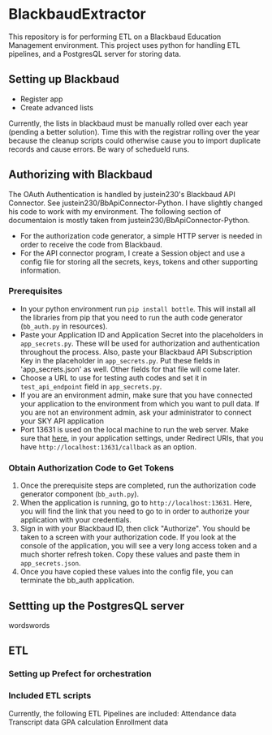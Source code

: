 # BlackbaudExtractor
This repository is for performing ETL on a Blackbaud Education Management environment. This project uses python for handling ETL pipelines, and a PostgresQL server for storing data.

## Setting up Blackbaud
- Register app
- Create advanced lists

Currently, the lists in blackbaud must be manually rolled over each year (pending a better solution). Time this with the registrar rolling over the year because the cleanup scripts could otherwise cause you to import duplicate records and cause errors. Be wary of schedueld runs.

## Authorizing with Blackbaud
The OAuth Authentication is handled by justein230's Blackbaud API Connector. See justein230/BbApiConnector-Python. I have slightly changed his code to work with my environment. The following section of documentaion is mostly taken from justein230/BbApiConnector-Python.

- For the authorization code generator, a simple HTTP server is needed in order to receive the code from Blackbaud.
- For the API connector program, I create a Session object and use a config file for storing all the secrets, keys, tokens and other supporting information.

### Prerequisites
- In your python environment run `pip install bottle`. This will install all the libraries from pip that you need to run the auth code generator (`bb_auth.py` in resources).
- Paste your Application ID and Application Secret into the placeholders in `app_secrets.py`. These will be used for authorization and authentication throughout the process. Also, paste your Blackbaud API Subscription Key in the placeholder in `app_secrets.py`. Put these fields in 'app_secrets.json' as well. Other fields for that file will come later.
- Choose a URL to use for testing auth codes and set it in `test_api_endpoint` field in `app_secrets.py`. 
- If you are an environment admin, make sure that you have connected your application to the environment from which you want to pull data. If you are not an environment admin, ask your administrator to connect your SKY API application
- Port 13631 is used on the local machine to run the web server. Make sure that [here](https://developer.blackbaud.com/apps/), in your application settings, under Redirect URIs, that you have `http://localhost:13631/callback` as an option.

### Obtain Authorization Code to Get Tokens
1. Once the prerequisite steps are completed, run the authorization code generator component (`bb_auth.py`).
2. When the application is running, go to `http://localhost:13631`. Here, you will find the link that you need to go to in order to authorize your application with your credentials.
3. Sign in with your Blackbaud ID, then click "Authorize". You should be taken to a screen with your authorization code. If you look at the console of the application, you will see a very long access token and a much shorter refresh token. Copy these values and paste them in `app_secrets.json`.
4. Once you have copied these values into the config file, you can terminate the bb_auth application.

## Settting up the PostgresQL server
wordswords

## ETL

### Setting up Prefect for orchestration

### Included ETL scripts
Currently, the following ETL Pipelines are included:
Attendance data 
Transcript data
GPA calculation
Enrollment data
